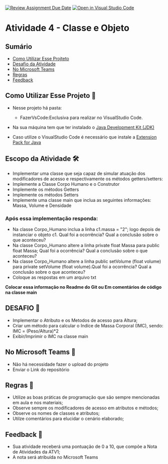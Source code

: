 [![Review Assignment Due Date](https://classroom.github.com/assets/deadline-readme-button-22041afd0340ce965d47ae6ef1cefeee28c7c493a6346c4f15d667ab976d596c.svg)](https://classroom.github.com/a/RPHb6JFs)
[![Open in Visual Studio Code](https://classroom.github.com/assets/open-in-vscode-2e0aaae1b6195c2367325f4f02e2d04e9abb55f0b24a779b69b11b9e10269abc.svg)](https://classroom.github.com/online_ide?assignment_repo_id=20971336&assignment_repo_type=AssignmentRepo)
# Atividade 4 - Classe e Objeto



## Sumário 
- [Como Utilizar Esse Projteto](#como-utilizar-esse-projeto-)
- [Desafio da Atividade](#desafio-da-atividade-)
- [No Microsoft Teams](#no-microsoft-teams--)
- [Regras](#regras-)
- [Feedback](#feedback-)

## Como Utilizar Esse Projeto 📁

- Nesse projeto há  pasta:
    - FazerVsCode:Exclusiva para realizar no VisualStudio Code. 

- Na sua máquina tem que ter instalado o <a href="https://www.oracle.com/br/java/technologies/downloads/" target="_blank">Java Development Kit (JDK) </a> 
- Caso utilize o VisualStudio Code é necessário que instale a <a href="https://marketplace.visualstudio.com/items?itemName=vscjava.vscode-java-pack" target="_blank">Extension Pack for Java</a>


## Escopo da Atividade 🛠️

- Implementar uma classe que seja capaz de simular atuação dos modificadores de acesso e respectivamente os métodos getters/setters: 
- Implemente a Classe Corpo Humano e o Construtor  
- Implemente os métodos Getters
- Implemente os métodos Setters
- Implemente uma classe main que inclua as seguintes informações: Massa, Volume e Densidade



### Após essa implementação responda:

- Na classe Corpo_Humano inclua a linha c1.massa = "2"; logo depois de instanciar o objeto c1. Qual foi a ocorrência? Qual a conclusão sobre o que aconteceu?
- Na classe Corpo_Humano altere a linha private float Massa para public float Massa; Qual foi a ocorrência? Qual a conclusão sobre o que aconteceu?
- Na classe Corpo_Humano altere a linha public setVolume (float volume) para private setVolume (float volume).Qual foi a ocorrência? Qual a conclusão sobre o que aconteceu?
- Coloque as respostas em um arquivo txt

<b>Colocar essa informação no Readme do Git ou Em comentários de código na classe main </b>


## DESAFIO 🚀

- Implementar o Atributo e os Metodos de acesso para Altura;
- Criar um método para calcular o Indíce de Massa Corporal (IMC), sendo: IMC = (Peso/Altura)*2
- Exibir/Imprimir o IMC na classe main


## No Microsoft Teams  👥

- Não há necessidade fazer o upload do projeto 
- Enviar o Link do repositório

## Regras 📄

- Utilize as boas práticas de programação que são sempre mencionadas em aula e nos materiais; 
- Observe sempre os modificadores de acesso em atributos e métodos;
- Observe os nomes de classes e atributos;
- Utilze comentários para elucidar o cenário elaborado;

## Feedback 📨
-  Sua atividade receberá uma pontuação de 0 a 10, que compõe a Nota de Atividades da ATV1;
-  A nota será atribuída no Microsoft Teams

